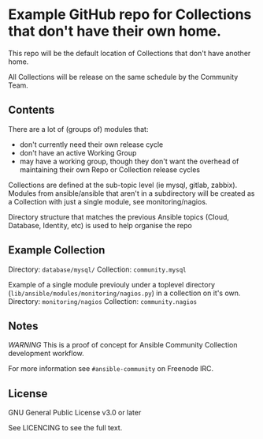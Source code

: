 # Example GitHub repo for Collections that don't have their own home.

This repo will be the default location of Collections that don't have another home.

All Collections will be release on the same schedule by the Community Team.

## Contents

There are a lot of (groups of) modules that:
* don't currently need their own release cycle
* don't have an active Working Group
* may have a working group, though they don't want the overhead of maintaining their own Repo or Collection release cycles

Collections are defined at the sub-topic level (ie mysql, gitlab, zabbix).
Modules from ansible/ansible that aren't in a subdirectory will be created as a Collection with just a single module, see monitoring/nagios.

Directory structure that matches the previous Ansible topics (Cloud, Database, Identity, etc) is used to help organise the repo

## Example Collection


Directory: `database/mysql/` 
Collection: `community.mysql`

Example of a single module previouly under a toplevel directory (`lib/ansible/modules/monitoring/nagios.py`) in a collection on it's own.
Directory: `monitoring/nagios`
Collection: `community.nagios`

## Notes

*WARNING* This is a proof of concept for Ansible Community Collection development workflow.

For more information see `#ansible-community` on Freenode IRC.

## License

GNU General Public License v3.0 or later

See LICENCING to see the full text.
